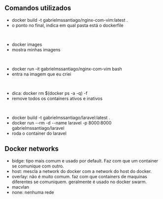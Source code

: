 ## Comandos utilizados

- docker build -t gabrielmssantiago/nginx-com-vim:latest .
- o ponto no final, indica em qual pasta está o dockerfile

<br/>

- docker images
- mostra minhas imagens

<br/>

- docker run -it gabrielmssantiago/nginx-com-vim bash
- entra na imagem que eu criei

<br />

- dica: docker rm $(docker ps -a -q) -f
- remove todos os containers ativos e inativos

<br />

- docker build -t gabrielmssantiago/laravel:latest .
- docker run --rm -d --name laravel -p 8000:8000 gabrielmssantiago/laravel
- roda o container do laravel

## Docker networks

- bidge: tipo mais comum e usado por default. Faz com que um container se comunique com outro.
- host: mescla a network do docker com a network do host do docker.
- overlay: não é muito comum. faz com que containers de maquinas diferentes se comuniquem. geralmente é usado no docker swarm.
- macvlan
- none: nenhuma rede
